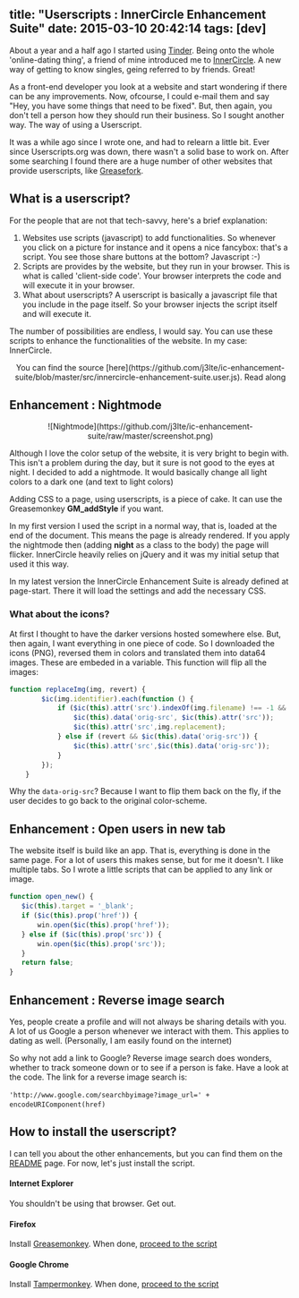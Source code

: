 title: "Userscripts : InnerCircle Enhancement Suite"
date: 2015-03-10 20:42:14
tags: [dev]
---
About a year and a half ago I started using [Tinder](http://www.gotinder.com/). Being onto the whole 'online-dating thing', a friend of mine introduced me to [InnerCircle](https://www.theinnercircle.co/). A new way of getting to know singles, geing referred to by friends. Great!

As a front-end developer you look at a website and start wondering if there can be any improvements. Now, ofcourse, I could e-mail them and say "Hey, you have some things that need to be fixed". But, then again, you don't tell a person how they should run their business. So I sought another way. The way of using a Userscript.

<!-- more -->

It was a while ago since I wrote one, and had to relearn a little bit. Ever since Userscripts.org was down, there wasn't a solid base to work on. After some searching I found there are a huge number of other websites that provide userscripts, like [Greasefork](https://greasyfork.org).

## What is a userscript?

For the people that are not that tech-savvy, here's a brief explanation:

1. Websites use scripts (javascript) to add functionalities. So whenever you click on a picture for instance and it opens a nice fancybox: that's a script. You see those share buttons at the bottom? Javascript :-)
2. Scripts are provides by the website, but they run in your browser. This is what is called 'client-side code'. Your browser interprets the code and will execute it in your browser.
3. What about userscripts? A userscript is basically a javascript file that you include in the page itself. So your browser injects the script itself and will execute it.

The number of possibilities are endless, I would say. You can use these scripts to enhance the functionalities of the website. In my case: InnerCircle.

<center>You can find the source [here](https://github.com/j3lte/ic-enhancement-suite/blob/master/src/innercircle-enhancement-suite.user.js). Read along</center>

## Enhancement : Nightmode

<center>![Nightmode](https://github.com/j3lte/ic-enhancement-suite/raw/master/screenshot.png)</center>

Although I love the color setup of the website, it is very bright to begin with. This isn't a problem during the day, but it sure is not good to the eyes at night. I decided to add a nightmode. It would basically change all light colors to a dark one (and text to light colors)

Adding CSS to a page, using userscripts, is a piece of cake. It can use the Greasemonkey **GM_addStyle** if you want.

In my first version I used the script in a normal way, that is, loaded at the end of the document. This means the page is already rendered. If you apply the nightmode then (adding **night** as a class to the body) the page will flicker. InnerCircle heavily relies on jQuery and it was my initial setup that used it this way.

In my latest version the InnerCircle Enhancement Suite is already defined at page-start. There it will load the settings and add the necessary CSS.

### What about the icons?

At first I thought to have the darker versions hosted somewhere else. But, then again, I want everything in one piece of code. So I downloaded the icons (PNG), reversed them in colors and translated them into data64 images. These are embeded in a variable. This function will flip all the images:

```js
function replaceImg(img, revert) {
        $ic(img.identifier).each(function () {
            if ($ic(this).attr('src').indexOf(img.filename) !== -1 && !revert) {
                $ic(this).data('orig-src', $ic(this).attr('src'));
                $ic(this).attr('src',img.replacement);
            } else if (revert && $ic(this).data('orig-src')) {
                $ic(this).attr('src',$ic(this).data('orig-src'));
            }
        });
    }
```

Why the `data-orig-src`? Because I want to flip them back on the fly, if the user decides to go back to the original color-scheme.

## Enhancement : Open users in new tab

The website itself is build like an app. That is, everything is done in the same page. For a lot of users this makes sense, but for me it doesn't. I like multiple tabs. So I wrote a little scripts that can be applied to any link or image.

```js
function open_new() {
   $ic(this).target = '_blank';
   if ($ic(this).prop('href')) {
       win.open($ic(this).prop('href'));
   } else if ($ic(this).prop('src')) {
       win.open($ic(this).prop('src'));
   }
   return false;
}
```

## Enhancement : Reverse image search

Yes, people create a profile and will not always be sharing details with you. A lot of us Google a person whenever we interact with them. This applies to dating as well. (Personally, I am easily found on the internet)

So why not add a link to Google? Reverse image search does wonders, whether to track someone down or to see if a person is fake. Have a look at the code. The link for a reverse image search is:

``'http://www.google.com/searchbyimage?image_url=' + encodeURIComponent(href)``

## How to install the userscript?

I can tell you about the other enhancements, but you can find them on the [README](https://github.com/j3lte/ic-enhancement-suite/blob/master/README.md) page. For now, let's just install the script.

#### Internet Explorer

You shouldn't be using that browser. Get out.

#### Firefox

Install [Greasemonkey](https://addons.mozilla.org/en-US/firefox/addon/greasemonkey/?src=ss). When done, [proceed to the script](https://github.com/j3lte/ic-enhancement-suite/raw/master/src/innercircle-enhancement-suite.user.js)

#### Google Chrome

Install [Tampermonkey](https://chrome.google.com/webstore/detail/tampermonkey/dhdgffkkebhmkfjojejmpbldmpobfkfo). When done, [proceed to the script](https://github.com/j3lte/ic-enhancement-suite/raw/master/src/innercircle-enhancement-suite.user.js)
